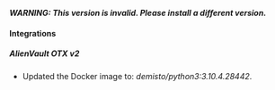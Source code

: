 ***WARNING: This version is invalid. Please install a different version.***

#### Integrations
##### AlienVault OTX v2
- Updated the Docker image to: *demisto/python3:3.10.4.28442*.
